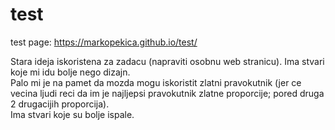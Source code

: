 # test


test page: https://markopekica.github.io/test/

Stara ideja iskoristena za zadacu (napraviti osobnu web stranicu).
Ima stvari koje mi idu bolje nego dizajn.    
Palo mi je na pamet da mozda mogu iskoristit zlatni pravokutnik (jer ce vecina ljudi reci da im je najljepsi pravokutnik zlatne proporcije; pored druga 2 drugacijih proporcija).    
Ima stvari koje su bolje ispale.
